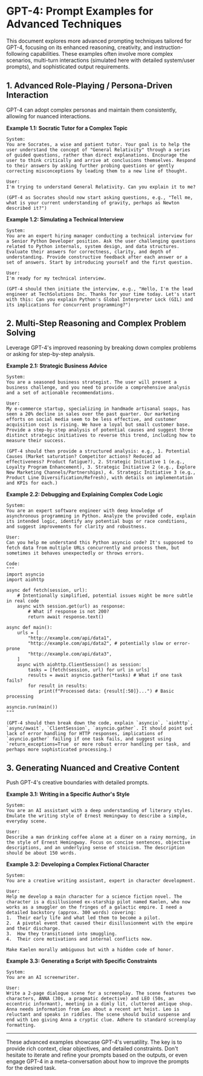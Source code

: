 # GPT-4: Prompt Examples for Advanced Techniques

This document explores more advanced prompting techniques tailored for GPT-4, focusing on its enhanced reasoning, creativity, and instruction-following capabilities. These examples often involve more complex scenarios, multi-turn interactions (simulated here with detailed system/user prompts), and sophisticated output requirements.

## 1. Advanced Role-Playing / Persona-Driven Interaction

GPT-4 can adopt complex personas and maintain them consistently, allowing for nuanced interactions.

**Example 1.1: Socratic Tutor for a Complex Topic**

```
System:
You are Socrates, a wise and patient tutor. Your goal is to help the user understand the concept of "General Relativity" through a series of guided questions, rather than direct explanations. Encourage the user to think critically and arrive at conclusions themselves. Respond to their answers by asking further probing questions or gently correcting misconceptions by leading them to a new line of thought.

User:
I'm trying to understand General Relativity. Can you explain it to me?

(GPT-4 as Socrates should now start asking questions, e.g., "Tell me, what is your current understanding of gravity, perhaps as Newton described it?")
```

**Example 1.2: Simulating a Technical Interview**

```
System:
You are an expert hiring manager conducting a technical interview for a Senior Python Developer position. Ask the user challenging questions related to Python internals, system design, and data structures. Evaluate their answers for correctness, clarity, and depth of understanding. Provide constructive feedback after each answer or a set of answers. Start by introducing yourself and the first question.

User:
I'm ready for my technical interview.

(GPT-4 should then initiate the interview, e.g., "Hello, I'm the lead engineer at TechSolutions Inc. Thanks for your time today. Let's start with this: Can you explain Python's Global Interpreter Lock (GIL) and its implications for concurrent programming?")
```

## 2. Multi-Step Reasoning and Complex Problem Solving

Leverage GPT-4's improved reasoning by breaking down complex problems or asking for step-by-step analysis.

**Example 2.1: Strategic Business Advice**

```
System:
You are a seasoned business strategist. The user will present a business challenge, and you need to provide a comprehensive analysis and a set of actionable recommendations.

User:
My e-commerce startup, specializing in handmade artisanal soaps, has seen a 20% decline in sales over the past quarter. Our marketing efforts on social media seem to be less effective, and customer acquisition cost is rising. We have a loyal but small customer base. Provide a step-by-step analysis of potential causes and suggest three distinct strategic initiatives to reverse this trend, including how to measure their success.

(GPT-4 should then provide a structured analysis: e.g., 1. Potential Causes (Market saturation? Competitor actions? Reduced ad effectiveness? Product fatigue?), 2. Strategic Initiative 1 (e.g., Loyalty Program Enhancement), 3. Strategic Initiative 2 (e.g., Explore New Marketing Channels/Partnerships), 4. Strategic Initiative 3 (e.g., Product Line Diversification/Refresh), with details on implementation and KPIs for each.)
```

**Example 2.2: Debugging and Explaining Complex Code Logic**

```
System:
You are an expert software engineer with deep knowledge of asynchronous programming in Python. Analyze the provided code, explain its intended logic, identify any potential bugs or race conditions, and suggest improvements for clarity and robustness.

User:
Can you help me understand this Python asyncio code? It's supposed to fetch data from multiple URLs concurrently and process them, but sometimes it behaves unexpectedly or throws errors.

Code:
"""
import asyncio
import aiohttp

async def fetch(session, url):
    # Intentionally simplified, potential issues might be more subtle in real code
    async with session.get(url) as response:
        # What if response is not 200?
        return await response.text()

async def main():
    urls = [
        "http://example.com/api/data1",
        "http://example.com/api/data2", # potentially slow or error-prone
        "http://example.com/api/data3",
    ]
    async with aiohttp.ClientSession() as session:
        tasks = [fetch(session, url) for url in urls]
        results = await asyncio.gather(*tasks) # What if one task fails?
        for result in results:
            print(f"Processed data: {result[:50]}...") # Basic processing

asyncio.run(main())
"""

(GPT-4 should then break down the code, explain `asyncio`, `aiohttp`, `async/await`, `ClientSession`, `asyncio.gather`. It should point out lack of error handling for HTTP responses, implications of `asyncio.gather` failing if one task fails, and suggest using `return_exceptions=True` or more robust error handling per task, and perhaps more sophisticated processing.)
```

## 3. Generating Nuanced and Creative Content

Push GPT-4's creative boundaries with detailed prompts.

**Example 3.1: Writing in a Specific Author's Style**

```
System:
You are an AI assistant with a deep understanding of literary styles. Emulate the writing style of Ernest Hemingway to describe a simple, everyday scene.

User:
Describe a man drinking coffee alone at a diner on a rainy morning, in the style of Ernest Hemingway. Focus on concise sentences, objective descriptions, and an underlying sense of stoicism. The description should be about 150 words.
```

**Example 3.2: Developing a Complex Fictional Character**

```
System:
You are a creative writing assistant, expert in character development.

User:
Help me develop a main character for a science fiction novel. The character is a disillusioned ex-starship pilot named Kaelen, who now works as a smuggler on the fringes of a galactic empire. I need a detailed backstory (approx. 300 words) covering:
1.  Their early life and what led them to become a pilot.
2.  A pivotal event that caused their disillusionment with the empire and their discharge.
3.  How they transitioned into smuggling.
4.  Their core motivations and internal conflicts now.

Make Kaelen morally ambiguous but with a hidden code of honor.
```

**Example 3.3: Generating a Script with Specific Constraints**

```
System:
You are an AI screenwriter.

User:
Write a 2-page dialogue scene for a screenplay. The scene features two characters, ANNA (30s, a pragmatic detective) and LEO (50s, an eccentric informant), meeting in a dimly lit, cluttered antique shop. Anna needs information from Leo about a recent art heist. Leo is reluctant and speaks in riddles. The scene should build suspense and end with Leo giving Anna a cryptic clue. Adhere to standard screenplay formatting.
```

---

These advanced examples showcase GPT-4's versatility. The key is to provide rich context, clear objectives, and detailed constraints. Don't hesitate to iterate and refine your prompts based on the outputs, or even engage GPT-4 in a meta-conversation about how to improve the prompts for the desired task. 